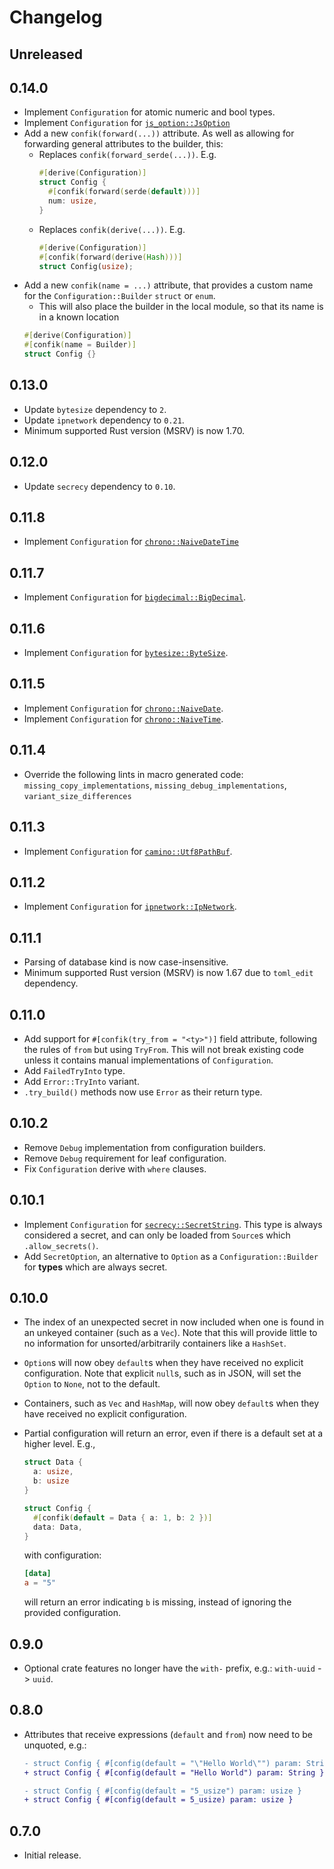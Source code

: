 # Changelog

## Unreleased

## 0.14.0

- Implement `Configuration` for atomic numeric and bool types.
- Implement `Configuration` for [`js_option::JsOption`](https://docs.rs/js_option/0.1.1/js_option/enum.JsOption.html)
- Add a new `confik(forward(...))` attribute. As well as allowing for forwarding general attributes to the builder, this:
  - Replaces `confik(forward_serde(...))`. E.g.
    ```rust
    #[derive(Configuration)]
    struct Config {
      #[confik(forward(serde(default)))]
      num: usize,
    }
    ```
  - Replaces `confik(derive(...))`. E.g.
    ```rust
    #[derive(Configuration)]
    #[confik(forward(derive(Hash)))]
    struct Config(usize);
    ```
- Add a new `confik(name = ...)` attribute, that provides a custom name for the `Configuration::Builder` `struct` or `enum`.
  - This will also place the builder in the local module, so that its name is in a known location
  ```rust
  #[derive(Configuration)]
  #[confik(name = Builder)]
  struct Config {}
  ```

## 0.13.0

- Update `bytesize` dependency to `2`.
- Update `ipnetwork` dependency to `0.21`.
- Minimum supported Rust version (MSRV) is now 1.70.

## 0.12.0

- Update `secrecy` dependency to `0.10`.

## 0.11.8

- Implement `Configuration` for [`chrono::NaiveDateTime`](https://docs.rs/chrono/0.4/chrono/naive/struct.NaiveDateTime.html)

## 0.11.7

- Implement `Configuration` for [`bigdecimal::BigDecimal`](https://docs.rs/bigdecimal/0.4/bigdecimal/struct.BigDecimal.html).

## 0.11.6

- Implement `Configuration` for [`bytesize::ByteSize`](https://docs.rs/bytesize/1/bytesize/struct.ByteSize.html).

## 0.11.5

- Implement `Configuration` for [`chrono::NaiveDate`](https://docs.rs/chrono/0.4/chrono/naive/struct.NaiveDate.html).
- Implement `Configuration` for [`chrono::NaiveTime`](https://docs.rs/chrono/0.4/chrono/naive/struct.NaiveTime.html).

## 0.11.4

- Override the following lints in macro generated code: `missing_copy_implementations`, `missing_debug_implementations`, `variant_size_differences`

## 0.11.3

- Implement `Configuration` for [`camino::Utf8PathBuf`](https://docs.rs/camino/1/camino/struct.Utf8PathBuf.html).

## 0.11.2

- Implement `Configuration` for [`ipnetwork::IpNetwork`](https://docs.rs/ipnetwork/0.20/ipnetwork/enum.IpNetwork.html).

## 0.11.1

- Parsing of database kind is now case-insensitive.
- Minimum supported Rust version (MSRV) is now 1.67 due to `toml_edit` dependency.

## 0.11.0

- Add support for `#[confik(try_from = "<ty>")]` field attribute, following the rules of `from` but using `TryFrom`. This will not break existing code unless it contains manual implementations of `Configuration`.
- Add `FailedTryInto` type.
- Add `Error::TryInto` variant.
- `.try_build()` methods now use `Error` as their return type.

## 0.10.2

- Remove `Debug` implementation from configuration builders.
- Remove `Debug` requirement for leaf configuration.
- Fix `Configuration` derive with `where` clauses.

## 0.10.1

- Implement `Configuration` for [`secrecy::SecretString`](https://docs.rs/secrecy/0.8/secrecy/type.SecretString.html). This type is always considered a secret, and can only be loaded from `Source`s which `.allow_secrets()`.
- Add `SecretOption`, an alternative to `Option` as a `Configuration::Builder` for **types** which are always secret.

## 0.10.0

- The index of an unexpected secret in now included when one is found in an unkeyed container (such as a `Vec`). Note that this will provide little to no information for unsorted/arbitrarily containers like a `HashSet`.
- `Option`s will now obey `default`s when they have received no explicit configuration. Note that explicit `null`s, such as in JSON, will set the `Option` to `None`, not to the default.
- Containers, such as `Vec` and `HashMap`, will now obey `default`s when they have received no explicit configuration.
- Partial configuration will return an error, even if there is a default set at a higher level. E.g.,

  ```rust
  struct Data {
    a: usize,
    b: usize
  }

  struct Config {
    #[confik(default = Data { a: 1, b: 2 })]
    data: Data,
  }
  ```

  with configuration:

  ```toml
  [data]
  a = "5"
  ```

  will return an error indicating `b` is missing, instead of ignoring the provided configuration.

## 0.9.0

- Optional crate features no longer have the `with-` prefix, e.g.: `with-uuid` -> `uuid`.

## 0.8.0

- Attributes that receive expressions (`default` and `from`) now need to be unquoted, e.g.:

  ```diff
  - struct Config { #[config(default = "\"Hello World\"") param: String }
  + struct Config { #[config(default = "Hello World") param: String }

  - struct Config { #[config(default = "5_usize") param: usize }
  + struct Config { #[config(default = 5_usize) param: usize }
  ```

## 0.7.0

- Initial release.
